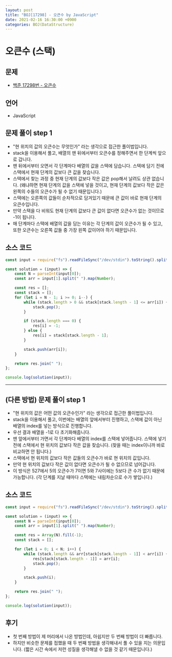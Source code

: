 ```yaml
---
layout: post
title: "BOJ[17298] - 오큰수 by JavaScript"
date: 2021-02-16 16:30:00 +0900
categories: BOJ(DataStructure)
---
```


# 오큰수 (스택)

## 문제

- [백준 17298번 - 오큰수](https://www.acmicpc.net/problem/17298)

## 언어

- JavaScript

## 문제 풀이 step 1

- "현 위치의 값의 오큰수는 무엇인가" 라는 생각으로 접근한 풀이법입니다.
- stack을 이용해서 풀고, 배열의 맨 뒤에서부터 오큰수를 정해주면서 한 단계씩 앞으로 갑니다.
- 맨 뒤에서부터 오면서 각 단계마다 배열의 값을 스택에 담습니다. 스택에 담기 전에 스택에서 현재 단계의 값보다 큰 값을 찾습니다.
- 스택에서 찾는 과정 중 현재 단계의 값보다 작은 값은 pop해서 날려도 상관 없습니다. (왜냐하면 현재 단계의 값을 스택에 넣을 것이고, 현재 단계의 값보다 작은 값은 왼쪽의 수들의 오큰수가 될 수 없기 때문입니다.)
- 스택에는 오른쪽의 값들이 순차적으로 담겨있기 때문에 큰 값이 바로 현재 단계의 오큰수입니다.
- 만약 스택을 다 비워도 현재 단계의 값보다 큰 값이 없다면 오큰수가 없는 것이므로 -1이 됩니다.
- 매 단계마다 스택에 배열의 값을 담는 이유는 각 단계의 값이 오큰수가 될 수 있고, 또한 오큰수는 오른쪽 값들 중 가장 왼쪽 값이어야 하기 때문입니다.

## 소스 코드

```jsx
const input = require("fs").readFileSync("/dev/stdin").toString().split("\n");

const solution = (input) => {
	const N = parseInt(input[0]);
	const arr = input[1].split(" ").map(Number);

	const res = [];
	const stack = [];
	for (let i = N - 1; i >= 0; i--) {
		while (stack.length > 0 && stack[stack.length - 1] <= arr[i]) {
			stack.pop();
		}

		if (stack.length === 0) {
			res[i] = -1;
		} else {
			res[i] = stack[stack.length - 1];
		}

		stack.push(arr[i]);
	}

	return res.join(" ");
};

console.log(solution(input));
```

---

## (다른 방법) 문제 풀이 step 1

- "현 위치의 값은 어떤 값의 오큰수인가" 라는 생각으로 접근한 풀이법입니다.
- stack을 이용해서 풀고, 이번에는 배열의 앞에서부터 진행하고, 스택에 값이 아닌 배열의 index를 넣는 방식으로 진행합니다.
- 우선 결과 배열을 -1로 다 초기화해줍니다.
- 맨 앞에서부터 가면서 각 단계마다 배열의 index를 스택에 넣어줍니다. 스택에 넣기 전에 스택에서 현 위치의 값보다 작은 값을 찾습니다. (찾을 때는 index이니까 바로 비교하면 안 됩니다.)
- 스택에서 현 위치의 값보다 작은 값들의 오큰수가 바로 현 위치의 값입니다.
- 만약 현 위치의 값보다 작은 값이 없다면 오큰수가 될 수 없으므로 넘어갑니다.
- 이 방식은 527에서 5의 오큰수가 7이면 5와 7사이에는 5보다 큰 수가 없기 때문에 가능합니다. (각 단계를 지날 때마다 스택에는 내림차순으로 수가 쌓입니다.)

## 소스 코드

```jsx
const input = require("fs").readFileSync("/dev/stdin").toString().split("\n");

const solution = (input) => {
	const N = parseInt(input[0]);
	const arr = input[1].split(" ").map(Number);

	const res = Array(N).fill(-1);
	const stack = [];

	for (let i = 0; i < N; i++) {
		while (stack.length && arr[stack[stack.length - 1]] < arr[i]) {
			res[stack[stack.length - 1]] = arr[i];
			stack.pop();
		}

		stack.push(i);
	}

	return res.join(" ");
};

console.log(solution(input));
```

## 후기

- 첫 번째 방법이 제 머리에서 나온 방법인데, 아쉽지만 두 번째 방법이 더 빠릅니다.
- 하지만 비슷한 문제를 접했을 때 두 번째 방법을 생각해내서 풀 수 있을 지는 의문입니다. (짧은 시간 속에서 저런 성질을 생각해낼 수 없을 것 같기 때문입니다.)
